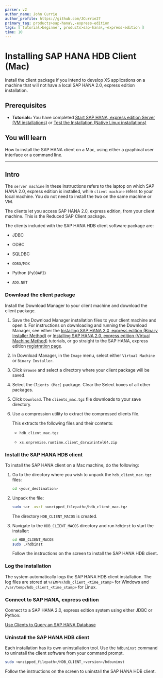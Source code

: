 ```yaml
---
parser: v2
author_name: John Currie
author_profile: https://github.com/JCurrie27
primary_tag: products>sap-hana\,-express-edition
tags: [ tutorial>beginner, products>sap-hana\,-express-edition ]
time: 10
---
```


# Installing SAP HANA HDB Client (Mac)
<!-- description --> Install the client package if you intend to develop XS applications on a machine that will not have a local SAP HANA 2.0, express edition installation.

<!-- loio06fe72b1ede54bc88321e15c896eade6 -->

## Prerequisites
 - **Tutorials:** You have completed [Start SAP HANA, express edition Server (VM installations)](http://developers.sap.com/tutorials/hxe-ua-getting-started-vm.html) or [Test the Installation (Native Linux installations)](http://developers.sap.com/tutorials/hxe-ua-test-binary.html)

## You will learn
How to install the SAP HANA client on a Mac, using either a graphical user interface or a command line.

---

## Intro
The `server machine` in these instructions refers to the laptop on which SAP HANA 2.0, express edition is installed, while `client machine` refers to your local machine. You do not need to install the two on the same machine or VM.

The clients let you access SAP HANA 2.0, express edition, from your client machine. This is the Reduced SAP Client package.

The clients included with the SAP HANA HDB client software package are:

-   JDBC

-   ODBC

-   SQLDBC

-   `ODBO/MDX`

-   Python (`PyDBAPI`)

-   `ADO.NET`


### Download the client package


Install the Download Manager to your client machine and download the client package.

1.  Save the Download Manager installation files to your client machine and open it. For instructions on downloading and running the Download Manager, see either the [Installing SAP HANA 2.0, express edition (Binary Installer Method)](http://developers.sap.com/tutorials/hxe-ua-installing-binary.html) or [Installing SAP HANA 2.0, express edition (Virtual Machine Method)](http://developers.sap.com/tutorials/hxe-ua-installing-vm-image.html) tutorials, or go straight to the SAP HANA, express edition [registration page](https://www.sap.com/products/technology-platform/hana/express-trial.html).

2.  In Download Manager, in the `Image` menu, select either `Virtual Machine` or `Binary Installer`.

3.  Click `Browse` and select a directory where your client package will be saved.

4.  Select the `Clients (Mac)` package. Clear the Select boxes of all other packages.

5.  Click `Download`. The `clients_mac.tgz` file downloads to your save directory.

6.  Use a compression utility to extract the compressed clients file.

    This extracts the following files and their contents:

    -   `hdb_client_mac.tgz`

    -   `xs.onpremise.runtime.client_darwinintel64.zip`



### Install the SAP HANA HDB client


To install the SAP HANA client on a Mac machine, do the following:

1.  Go to the directory where you wish to unpack the `hdb_client_mac.tgz` files:

    ```bash
    cd <your_destination>
    ```

2.  Unpack the file:

    ```bash
    sudo tar -xvzf <unzipped_filepath>/hdb_client_mac.tgz
    ```

    The directory `HDB_CLIENT_MACOS` is created.

3.  Navigate to the `HDB_CLIENT_MACOS` directory and run `hdbinst` to start the installer:

    ```bash
    cd HDB_CLIENT_MACOS
    sudo ./hdbinst
    ```

    Follow the instructions on the screen to install the SAP HANA HDB client.



### Log the installation


The system automatically logs the SAP HANA HDB client installation. The log files are stored at `%TEMP%\hdb_client_<time_stamp>` for Windows and `/var/temp/hdb_client_<time_stamp>` for Linux.


### Connect to SAP HANA, express edition


Connect to a SAP HANA 2.0, express edition system using either JDBC or Python:

[Use Clients to Query an SAP HANA Database](https://developers.sap.com/mission.hana-cloud-clients.html)



### Uninstall the SAP HANA HDB client


Each installation has its own uninstallation tool. Use the `hdbuninst` command to uninstall the client software from your command prompt.

```bash
sudo <unzipped_filepath>/HDB_CLIENT_<version>/hdbuninst
```

Follow the instructions on the screen to uninstall the SAP HANA HDB client.

